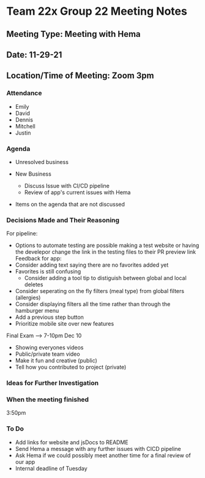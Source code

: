 # Team 22x Group 22 Meeting Notes

## Meeting Type: Meeting with Hema

## Date: 11-29-21

## Location/Time of Meeting: Zoom 3pm

### Attendance
- Emily
- David 
- Dennis 
- Mitchell
- Justin

### Agenda

- Unresolved business

- New Business
    * Discuss Issue with CI/CD pipeline
    * Review of app's current issues with Hema

- Items on the agenda that are not discussed

### Decisions Made and Their Reasoning
For pipeline:
* Options to automate testing are possible making a test website or having the develepor change the link in the testing files to their PR preview link
Feedback for app: 
* Consider adding text saying there are no favorites added yet
* Favorites is still confusing 
    * Consider adding a tool tip to distiguish between global and local deletes
* Consider seperating on the fly filters (meal type) from global filters (allergies)
* Consider displaying filters all the time rather than through the hamburger menu
* Add a previous step button
* Prioritize mobile site over new features 

Final Exam —> 7-10pm Dec 10 
* Showing everyones videos 
* Public/private team video 
* Make it fun and creative (public)
* Tell how you contributed to project (private)

### Ideas for Further Investigation

### When the meeting finished
3:50pm

### To Do
* Add links for website and jsDocs to README
* Send Hema a message with any further issues with CICD pipeline
* Ask Hema if we could possibly meet another time for a final review of our app
* Internal deadline of Tuesday

